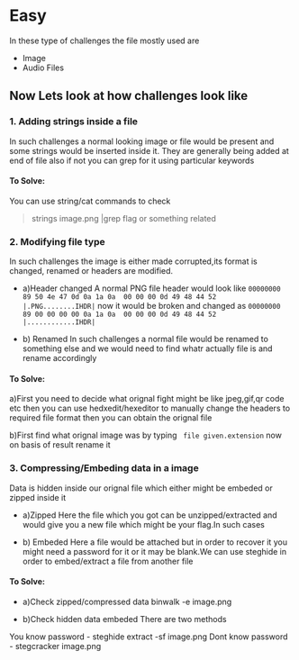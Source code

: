 # Easy 
In these type of challenges the file mostly used are
- Image
- Audio Files

## Now Lets look at how challenges look like

### 1. Adding strings inside a file
In such challenges a normal looking image or file would 
be present and some strings would be inserted inside it.
They are generally being added at end of file also if not
 you can grep for it using particular keywords
#### To Solve:
You can use string/cat commands to check 
> strings image.png |grep flag or something related

### 2. Modifying file type 
In such challenges the image is either made corrupted,its
format is changed, renamed or headers are modified.

- a)Header changed
A normal PNG file header would look like 
```00000000  89 50 4e 47 0d 0a 1a 0a  00 00 00 0d 49 48 44 52  |.PNG........IHDR|```
now it would be broken and changed as
```00000000  89 00 00 00 00 0a 1a 0a  00 00 00 0d 49 48 44 52  |............IHDR|```

- b) Renamed 
In such challenges a normal file would be renamed to something else and we would need
to find whatr actually file is and rename accordingly


#### To Solve:
a)First you need to decide what orignal fight might be like jpeg,gif,qr code etc then
you can use hedxedit/hexeditor to manually change the headers to required file format
then you can obtain the orignal file

b)First find what orignal image was by typing 
``` file given.extension```
now on basis of result rename it


### 3. Compressing/Embeding data in a image
Data is hidden inside our orignal file which either might be embeded
or zipped inside it 

- a)Zipped 
Here the file which you got can be unzipped/extracted and
would give you a new file which might be your flag.In such
cases 

- b) Embeded
Here a file would be attached but in order to recover it you might need
a password for it or it may be blank.We can use steghide in order to 
embed/extract a file from another file

#### To Solve:
- a)Check zipped/compressed data
binwalk -e image.png

- b)Check hidden data embeded
There are two methods

You know password - steghide extract -sf image.png
Dont know password - stegcracker image.png


















